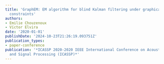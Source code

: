 ```yaml
---
title: 'GraphEM: EM algorithm for blind Kalman filtering under graphical sparsity
  constraints'
authors:
- Emilie Chouzenoux
- Vı́ctor Elvira
date: '2020-01-01'
publishDate: '2024-10-23T21:26:19.093751Z'
publication_types:
- paper-conference
publication: '*ICASSP 2020-2020 IEEE International Conference on Acoustics, Speech
  and Signal Processing (ICASSP)*'
---
```

